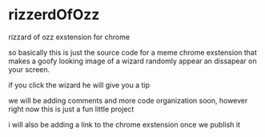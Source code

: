 # rizzerdOfOzz
rizzard of ozz exstension for chrome

so basically this is just the source code for a meme chrome exstension that makes a goofy looking image of a wizard randomly appear an dissapear on your screen. 

if you click the wizard he will give you a tip

we will be adding comments and more code organization soon, however right now this is just a fun little project

i will also be adding a link to the chrome exstension once we publish it
